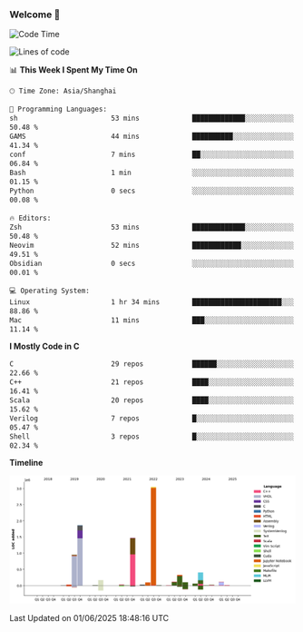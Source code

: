 ### Welcome 👋

<!--START_SECTION:waka-->
![Code Time](http://img.shields.io/badge/Code%20Time-2%2C038%20hrs%2036%20mins-blue)

![Lines of code](https://img.shields.io/badge/From%20Hello%20World%20I%27ve%20Written-8.9%20million%20lines%20of%20code-blue)

📊 **This Week I Spent My Time On** 

```text
🕑︎ Time Zone: Asia/Shanghai

💬 Programming Languages: 
sh                       53 mins             █████████████░░░░░░░░░░░░   50.48 % 
GAMS                     44 mins             ██████████░░░░░░░░░░░░░░░   41.34 % 
conf                     7 mins              ██░░░░░░░░░░░░░░░░░░░░░░░   06.84 % 
Bash                     1 min               ░░░░░░░░░░░░░░░░░░░░░░░░░   01.15 % 
Python                   0 secs              ░░░░░░░░░░░░░░░░░░░░░░░░░   00.08 % 

🔥 Editors: 
Zsh                      53 mins             █████████████░░░░░░░░░░░░   50.48 % 
Neovim                   52 mins             ████████████░░░░░░░░░░░░░   49.51 % 
Obsidian                 0 secs              ░░░░░░░░░░░░░░░░░░░░░░░░░   00.01 % 

💻 Operating System: 
Linux                    1 hr 34 mins        ██████████████████████░░░   88.86 % 
Mac                      11 mins             ███░░░░░░░░░░░░░░░░░░░░░░   11.14 % 
```

**I Mostly Code in C** 

```text
C                        29 repos            ██████░░░░░░░░░░░░░░░░░░░   22.66 % 
C++                      21 repos            ████░░░░░░░░░░░░░░░░░░░░░   16.41 % 
Scala                    20 repos            ████░░░░░░░░░░░░░░░░░░░░░   15.62 % 
Verilog                  7 repos             █░░░░░░░░░░░░░░░░░░░░░░░░   05.47 % 
Shell                    3 repos             █░░░░░░░░░░░░░░░░░░░░░░░░   02.34 % 
```



**Timeline**

![Lines of Code chart](https://raw.githubusercontent.com/Bohan-hu/Bohan-hu/master/assets/bar_graph.png)


 Last Updated on 01/06/2025 18:48:16 UTC
<!--END_SECTION:waka-->



